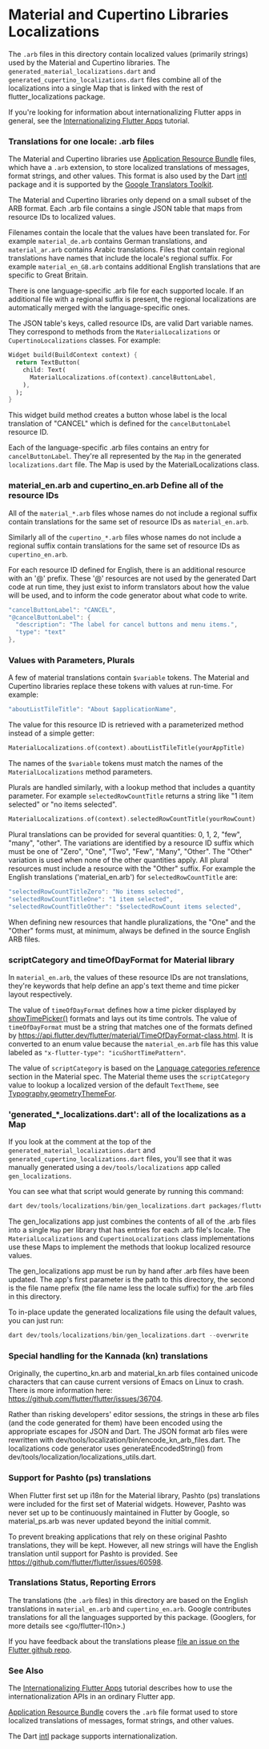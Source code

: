 # Material and Cupertino Libraries Localizations

The `.arb` files in this directory contain localized values (primarily
strings) used by the Material and Cupertino libraries.  The
`generated_material_localizations.dart` and
`generated_cupertino_localizations.dart` files combine all of the
localizations into a single Map that is linked with the rest of
flutter_localizations package.

If you're looking for information about internationalizing Flutter
apps in general, see the
[Internationalizing Flutter Apps](https://flutter.dev/tutorials/internationalization/) tutorial.


### Translations for one locale: .arb files

The Material and Cupertino libraries use
[Application Resource Bundle](https://code.google.com/p/arb/wiki/ApplicationResourceBundleSpecification)
files, which have a `.arb` extension, to store localized translations
of messages, format strings, and other values. This format is also
used by the Dart [intl](https://pub.dev/packages/intl)
package and it is supported by the
[Google Translators Toolkit](https://translate.google.com/toolkit).

The Material and Cupertino libraries only depend on a small subset
of the ARB format. Each .arb file contains a single JSON table that
maps from resource IDs to localized values.

Filenames contain the locale that the values have been translated
for. For example `material_de.arb` contains German translations, and
`material_ar.arb` contains Arabic translations. Files that contain
regional translations have names that include the locale's regional
suffix. For example `material_en_GB.arb` contains additional English
translations that are specific to Great Britain.

There is one language-specific .arb file for each supported locale. If
an additional file with a regional suffix is present, the regional
localizations are automatically merged with the language-specific ones.

The JSON table's keys, called resource IDs, are valid Dart variable
names. They correspond to methods from the `MaterialLocalizations` or
`CupertinoLocalizations` classes. For example:

```dart
Widget build(BuildContext context) {
  return TextButton(
    child: Text(
      MaterialLocalizations.of(context).cancelButtonLabel,
    ),
  );
}
```

This widget build method creates a button whose label is the local
translation of "CANCEL" which is defined for the `cancelButtonLabel`
resource ID.

Each of the language-specific .arb files contains an entry for
`cancelButtonLabel`. They're all represented by the `Map` in the
generated `localizations.dart` file. The Map is used by the
MaterialLocalizations class.


### material_en.arb and cupertino_en.arb Define all of the resource IDs

All of the `material_*.arb` files whose names do not include a regional
suffix contain translations for the same set of resource IDs as
`material_en.arb`.

Similarly all of the `cupertino_*.arb` files whose names do not include
a regional suffix contain translations for the same set of resource IDs
as `cupertino_en.arb`.

For each resource ID defined for English, there is an additional resource
with an '@' prefix. These '@' resources are not used by the generated
Dart code at run time, they just exist to inform translators about how
the value will be used, and to inform the code generator about what code
to write.

```dart
"cancelButtonLabel": "CANCEL",
"@cancelButtonLabel": {
  "description": "The label for cancel buttons and menu items.",
  "type": "text"
},
```


### Values with Parameters, Plurals

A few of material translations contain `$variable` tokens. The
Material and Cupertino libraries replace these tokens with values at
run-time. For example:

```dart
"aboutListTileTitle": "About $applicationName",
```

The value for this resource ID is retrieved with a parameterized
method instead of a simple getter:

```dart
MaterialLocalizations.of(context).aboutListTileTitle(yourAppTitle)
```

The names of the `$variable` tokens must match the names of the
`MaterialLocalizations` method parameters.


Plurals are handled similarly, with a lookup method that includes a
quantity parameter. For example `selectedRowCountTitle` returns a
string like "1 item selected" or "no items selected".

```dart
MaterialLocalizations.of(context).selectedRowCountTitle(yourRowCount)
```

Plural translations can be provided for several quantities: 0, 1, 2,
"few", "many", "other". The variations are identified by a resource ID
suffix which must be one of "Zero", "One", "Two", "Few", "Many",
"Other". The "Other" variation is used when none of the other
quantities apply. All plural resources must include a resource with
the "Other" suffix. For example the English translations
('material_en.arb') for `selectedRowCountTitle` are:

```dart
"selectedRowCountTitleZero": "No items selected",
"selectedRowCountTitleOne": "1 item selected",
"selectedRowCountTitleOther": "$selectedRowCount items selected",
```

When defining new resources that handle pluralizations, the "One" and
the "Other" forms must, at minimum, always be defined in the source
English ARB files.

### scriptCategory and timeOfDayFormat for Material library

In `material_en.arb`, the values of these resource IDs are not
translations, they're keywords that help define an app's text theme
and time picker layout respectively.

The value of `timeOfDayFormat` defines how a time picker displayed by
[showTimePicker()](https://api.flutter.dev/flutter/material/showTimePicker.html)
formats and lays out its time controls. The value of `timeOfDayFormat`
must be a string that matches one of the formats defined by
<https://api.flutter.dev/flutter/material/TimeOfDayFormat-class.html>.
It is converted to an enum value because the `material_en.arb` file
has this value labeled as `"x-flutter-type": "icuShortTimePattern"`.

The value of `scriptCategory` is based on the
[Language categories reference](https://material.io/design/typography/language-support.html#language-categories-reference)
section in the Material spec. The Material theme uses the
`scriptCategory` value to lookup a localized version of the default
`TextTheme`, see
[Typography.geometryThemeFor](https://api.flutter.dev/flutter/material/Typography/geometryThemeFor.html).


### 'generated_*_localizations.dart': all of the localizations as a Map

If you look at the comment at the top of the `generated_material_localizations.dart`
and `generated_cupertino_localizations.dart` files, you'll
see that it was manually generated using a `dev/tools/localizations`
app called `gen_localizations`.

You can see what that script would generate by running this command:

```dart
dart dev/tools/localizations/bin/gen_localizations.dart packages/flutter_localizations/lib/src/l10n material
```

The gen_localizations app just combines the contents of all of the
.arb files into a single `Map` per library that has entries for each .arb
file's locale. The `MaterialLocalizations` and `CupertinoLocalizations`
class implementations use these Maps to implement the methods that lookup localized resource values.

The gen_localizations app must be run by hand after .arb files have
been updated. The app's first parameter is the path to this directory,
the second is the file name prefix (the file name less the locale
suffix) for the .arb files in this directory.

To in-place update the generated localizations file using the default
values, you can just run:

```dart
dart dev/tools/localizations/bin/gen_localizations.dart --overwrite
```


### Special handling for the Kannada (kn) translations

Originally, the cupertino_kn.arb and material_kn.arb files contained unicode
characters that can cause current versions of Emacs on Linux to crash. There is
more information here: https://github.com/flutter/flutter/issues/36704.

Rather than risking developers' editor sessions, the strings in these arb files
(and the code generated for them) have been encoded using the appropriate
escapes for JSON and Dart. The JSON format arb files were rewritten with
dev/tools/localization/bin/encode_kn_arb_files.dart. The localizations code
generator uses generateEncodedString()
from dev/tools/localization/localizations_utils.dart.

### Support for Pashto (ps) translations

When Flutter first set up i18n for the Material library, Pashto (ps)
translations were included for the first set of Material widgets.
However, Pashto was never set up to be continuously maintained in
Flutter by Google, so material_ps.arb was never updated beyond the
initial commit.

To prevent breaking applications that rely on these original Pashto
translations, they will be kept. However, all new strings will have
the English translation until support for Pashto is provided.
See https://github.com/flutter/flutter/issues/60598.

### Translations Status, Reporting Errors

The translations (the `.arb` files) in this directory are based on the
English translations in `material_en.arb` and `cupertino_en.arb`.
Google contributes translations for all the languages supported by
this package. (Googlers, for more details see <go/flutter-l10n>.)

If you have feedback about the translations please
[file an issue on the Flutter github repo](https://github.com/flutter/flutter/issues/new?template=2_bug.md).


### See Also

The [Internationalizing Flutter Apps](https://flutter.dev/tutorials/internationalization/)
tutorial describes how to use the internationalization APIs in an
ordinary Flutter app.

[Application Resource Bundle](https://code.google.com/p/arb/wiki/ApplicationResourceBundleSpecification)
covers the `.arb` file format used to store localized translations
of messages, format strings, and other values.

The Dart [intl](https://pub.dev/packages/intl)
package supports internationalization.
